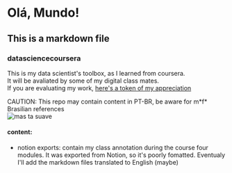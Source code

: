 # Olá, Mundo!
## This is a markdown file
### datasciencecoursera

This is my data scientist's toolbox, as I learned from coursera. <br />
It will be avaliated by some of my digital class mates. <br />
If you are evaluating my work, [here's a token of my appreciation](https://img1.picmix.com/output/stamp/normal/6/4/9/3/813946_e117c.gif)

CAUTION: This repo may contain content in PT-BR, be aware for m\*f\* Brasilian references <br />
![mas ta suave](https://i.pinimg.com/originals/ea/15/ad/ea15ad63ccc62fc94b077ad8761a7cc7.gif)

#### content:
* notion exports: contain my class annotation during the course four modules. It was exported from Notion, so it's poorly fomatted. Eventualy I'll add the markdown files translated to English (maybe)
